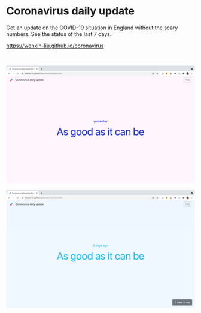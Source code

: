 # Coronavirus daily update

Get an update on the COVID-19 situation in England without the scary numbers. See the status of the last 7 days.

https://wenxin-liu.github.io/coronavirus

<br>

![home page screenshot first page](docs/homepage-1.png)

![home page screenshot third page](docs/homepage-3.png)

